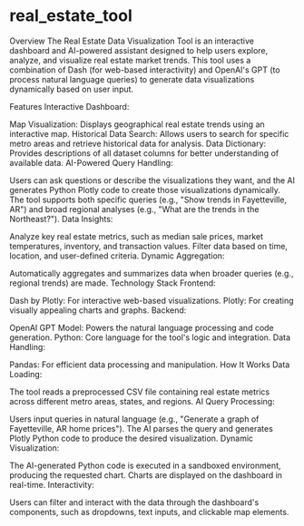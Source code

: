 # real_estate_tool
Overview
The Real Estate Data Visualization Tool is an interactive dashboard and AI-powered assistant designed to help users explore, analyze, and visualize real estate market trends. This tool uses a combination of Dash (for web-based interactivity) and OpenAI's GPT (to process natural language queries) to generate data visualizations dynamically based on user input.

Features
Interactive Dashboard:

Map Visualization: Displays geographical real estate trends using an interactive map.
Historical Data Search: Allows users to search for specific metro areas and retrieve historical data for analysis.
Data Dictionary: Provides descriptions of all dataset columns for better understanding of available data.
AI-Powered Query Handling:

Users can ask questions or describe the visualizations they want, and the AI generates Python Plotly code to create those visualizations dynamically.
The tool supports both specific queries (e.g., "Show trends in Fayetteville, AR") and broad regional analyses (e.g., "What are the trends in the Northeast?").
Data Insights:

Analyze key real estate metrics, such as median sale prices, market temperatures, inventory, and transaction values.
Filter data based on time, location, and user-defined criteria.
Dynamic Aggregation:

Automatically aggregates and summarizes data when broader queries (e.g., regional trends) are made.
Technology Stack
Frontend:

Dash by Plotly: For interactive web-based visualizations.
Plotly: For creating visually appealing charts and graphs.
Backend:

OpenAI GPT Model: Powers the natural language processing and code generation.
Python: Core language for the tool's logic and integration.
Data Handling:

Pandas: For efficient data processing and manipulation.
How It Works
Data Loading:

The tool reads a preprocessed CSV file containing real estate metrics across different metro areas, states, and regions.
AI Query Processing:

Users input queries in natural language (e.g., "Generate a graph of Fayetteville, AR home prices").
The AI parses the query and generates Plotly Python code to produce the desired visualization.
Dynamic Visualization:

The AI-generated Python code is executed in a sandboxed environment, producing the requested chart.
Charts are displayed on the dashboard in real-time.
Interactivity:

Users can filter and interact with the data through the dashboard's components, such as dropdowns, text inputs, and clickable map elements.
